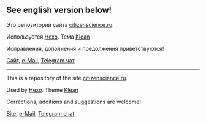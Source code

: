 See english version below!
---

Это репозиторий сайта [citizenscience.ru](https://citizenscience.ru).

Используется [Hexo](https://hexo.io/ru/).
Тема [Klean](https://themewagon.com/themes/free-responsive-bootstrap-5-html5-multipurpose-landing-page-klean/)

Исправления, дополнения и предолжения приветствуются!

[Сайт](https://citizenscience.ru/), [e-Mail](mailto:contact@citizenscience.ru), [Telegram чат](https://t.me/chat_citizenscience_ru)

---
This is a repository of the site [citizenscience.ru](https://citizenscience.ru).

Used by [Hexo](https://hexo.io/ru/).
Theme [Klean](https://themewagon.com/themes/free-responsive-bootstrap-5-html5-multipurpose-landing-page-klean/)

Corrections, additions and suggestions are welcome!

[Site](https://citizenscience.ru/), [e-Mail](mailto:contact@citizenscience.ru), [Telegram chat](https://t.me/chat_citizenscience_ru)

